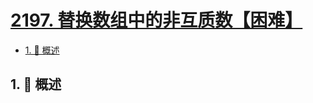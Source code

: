 # [2197. 替换数组中的非互质数【困难】](https://github.com/Tdahuyou/TNotes.leetcode/tree/main/notes/2197.%20%E6%9B%BF%E6%8D%A2%E6%95%B0%E7%BB%84%E4%B8%AD%E7%9A%84%E9%9D%9E%E4%BA%92%E8%B4%A8%E6%95%B0%E3%80%90%E5%9B%B0%E9%9A%BE%E3%80%91)

<!-- region:toc -->

- [1. 📝 概述](#1--概述)

<!-- endregion:toc -->

## 1. 📝 概述
